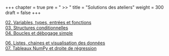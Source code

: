 +++
chapter = true
pre = " >> "
title = "Solutions des ateliers"
weight = 300
draft = false
+++



[02. Variables, types, entrées et fonctions](./2_variables_types_entree_fn/)  
[03. Structures conditionnelles](./3_struct_cond/)  
[04. Boucles et débogage simple](./4_boucles_debogage/)


[06. Listes, chaines et visualisation des données](./6_listes_chaines_visualisation/)  
[07. Tableaux NumPy et droite de régression](./7_numpy_regression)  
<!--  
[08. Dictionnaires et fichiers texte](./8_dict_fichiers/)  
[09. Révision](./9_revision/)



[11. Fonctions personnalisées](./11_fonctions_perso)

-->

